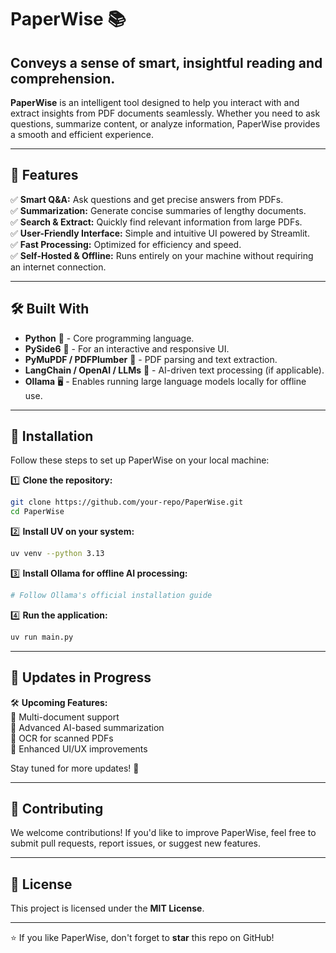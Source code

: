 # PaperWise 📚

## Conveys a sense of smart, insightful reading and comprehension.

**PaperWise** is an intelligent tool designed to help you interact with and extract insights from PDF documents seamlessly. Whether you need to ask questions, summarize content, or analyze information, PaperWise provides a smooth and efficient experience.

---

## 🚀 Features

✅ **Smart Q&A:** Ask questions and get precise answers from PDFs.  
✅ **Summarization:** Generate concise summaries of lengthy documents.  
✅ **Search & Extract:** Quickly find relevant information from large PDFs.  
✅ **User-Friendly Interface:** Simple and intuitive UI powered by Streamlit.  
✅ **Fast Processing:** Optimized for efficiency and speed.  
✅ **Self-Hosted & Offline:** Runs entirely on your machine without requiring an internet connection.  

---

## 🛠️ Built With

- **Python** 🐍 - Core programming language.  
- **PySide6** 🎨 - For an interactive and responsive UI.  
- **PyMuPDF / PDFPlumber** 📄 - PDF parsing and text extraction.  
- **LangChain / OpenAI / LLMs** 🤖 - AI-driven text processing (if applicable).  
- **Ollama** 🖥️ - Enables running large language models locally for offline use.  

---

## 🔧 Installation

Follow these steps to set up PaperWise on your local machine:

1️⃣ **Clone the repository:**  
```bash
git clone https://github.com/your-repo/PaperWise.git
cd PaperWise
```

2️⃣ **Install UV on your system:**  
```bash
uv venv --python 3.13
```

3️⃣ **Install Ollama for offline AI processing:**  
```bash
# Follow Ollama's official installation guide
```

4️⃣ **Run the application:**  
```bash
uv run main.py
```

---

## 🚧 Updates in Progress

🛠️ **Upcoming Features:**  
🔹 Multi-document support  
🔹 Advanced AI-based summarization  
🔹 OCR for scanned PDFs  
🔹 Enhanced UI/UX improvements  

Stay tuned for more updates! 🚀

---

## 🤝 Contributing
We welcome contributions! If you'd like to improve PaperWise, feel free to submit pull requests, report issues, or suggest new features.

---

## 📜 License
This project is licensed under the **MIT License**.

---

⭐ If you like PaperWise, don't forget to **star** this repo on GitHub!

